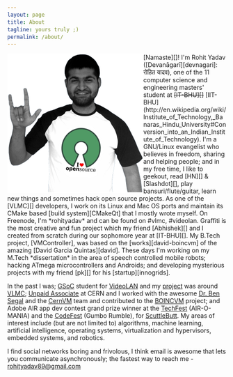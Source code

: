 ```yaml
---
layout: page
title: About
tagline: yours truly ;)
permalink: /about/
---
```


<img align="left" src="/assets/img/avatar.png"/>
[Namaste][]! I'm Rohit Yadav ([Devanāgarī][devnagari]: रोहित यादव), one of the 11 computer science and engineering masters' student at <strike>[IT-BHU][]</strike> [IIT-BHU](http://en.wikipedia.org/wiki/Institute_of_Technology,_Banaras_Hindu_University#Conversion_into_an_Indian_Institute_of_Technology). I'm a GNU/Linux evangelist who believes in freedom, sharing and helping people; and in my free time, I like to geekout, read [HN][] &amp; [Slashdot][], play bansuri/flute/guitar, learn new things and sometimes hack open source projects. As one of the [VLMC][] developers, I work on its Linux and Mac OS ports and maintain its CMake based [build system][CMakeQt] that I mostly wrote myself. On Freenode, I'm *rohityadav* and can be found on #vlmc, #videolan. Graffiti is the most creative and fun project which my friend [Abhishek][] and I created from scratch during our sophomore year at [IT-BHU][]. My B.Tech project, [VMController], was based on the [works][david-boincvm] of the amazing [David Garcia Quintas][david]. These days I'm working on my M.Tech *dissertation* in the area of speech controlled mobile robots; hacking ATmega microcontrollers and Androids; and developing mysterious projects with my friend [pk][] for his [startup][innogrids].

In the past I was; [GSoC] student for [VideoLAN][yt-vlmc-wiki] and my [project][gsoc-project] was around [VLMC][]; [Unpaid Associate][boincvm] at CERN and I worked with the awesome [Dr. Ben Segal][ben] and the [CernVM][] team and contributed to the [BOINCVM][boincvm] project; and Adobe AIR app dev contest grand prize winner at the [TechFest][] (AIR-O-MANIA) and the [CodeFest][] (Gumbo Rumble), for [ScuttleButt][]. My areas of interest include (but are not limited to) algorithms, machine learning, artificial intelligence, operating systems, virtualization and hypervisors, embedded systems, and robotics.

I find social networks boring and frivolous, I think email is awesome that lets you communicate asynchronously; the fastest way to reach me - <rohityadav89@gmail.com>

[Namaste]: http://en.wikipedia.org/wiki/Namaste
[devnagari]: http://en.wikipedia.org/wiki/Devan%C4%81gar%C4%AB
[IT-BHU]: http://itbhu.ac.in
[HN]: http://news.ycombinator.com
[Slashdot]: http://slashdot.org
[VLMC]: http://trac.videolan.org/vlmc
[CMakeQt]: https://github.com/rohityadav/cmakeqt
[Abhishek]: http://theshowstopper.in
[VMController]: http://code.google.com/p/vmcontroller
[david-boincvm]: http://bitbucket.org/dgquintas/boincvm
[david]: http://www.linkedin.com/in/davidgarciaquintas
[pk]: http://people.videolan.org/~pk/
[innogrids]: http://innogrids.com
[GSoC]: http://en.wikipedia.org/wiki/Google_Summer_of_Code
[yt-vlmc-wiki]: http://wiki.videolan.org/SoC_2010/Youtube_Integration_VLMC
[gsoc-project]: http://www.google-melange.com/gsoc/project/google/gsoc2010/rohit_yadav/25001
[boincvm]: http://code.google.com/p/boincvm
[ben]: http://ben.web.cern.ch/ben/
[CernVM]: http://cernvm.cern.ch/cernvm/
[TechFest]: http://www.techfest.org/
[CodeFest]: http://itbhu.ac.in/codefest/
[ScuttleButt]: https://github.com/rohityadav/scuttlebutt
